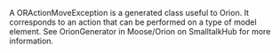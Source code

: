 A ORActionMoveException is a generated class useful to Orion. It corresponds to an action that can be performed on a type of model element. See OrionGenerator in Moose/Orion on SmalltalkHub for more information.